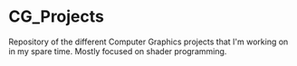 # CG_Projects
Repository of the different Computer Graphics projects that I'm working on in my spare time. Mostly focused on shader programming.
